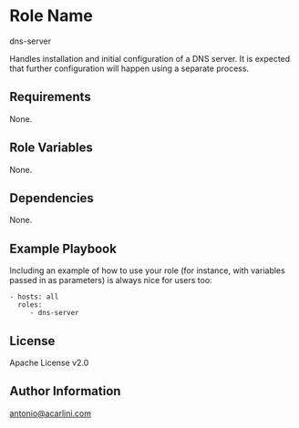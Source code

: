 Role Name
=========

dns-server

Handles installation and initial configuration of a DNS server.
It is expected that further configuration will happen using a separate process.

Requirements
------------

None.

Role Variables
--------------

None.

Dependencies
------------

None.

Example Playbook
----------------

Including an example of how to use your role (for instance, with variables passed in as parameters) is always nice for users too:

    - hosts: all
      roles:
         - dns-server

License
-------

Apache License v2.0

Author Information
------------------

antonio@acarlini.com

